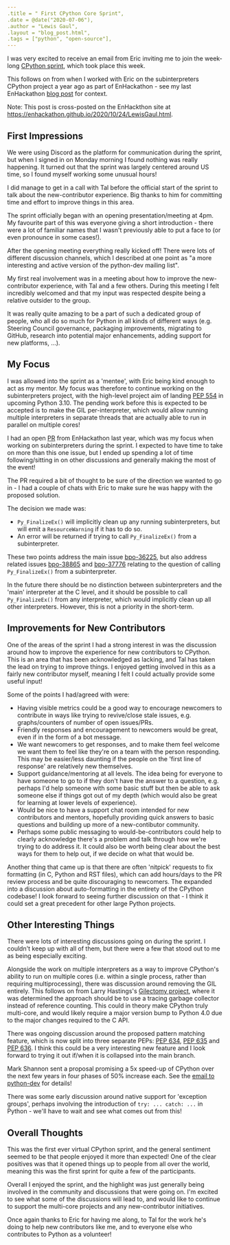 ```yaml
---
.title = " First CPython Core Sprint",
.date = @date("2020-07-06"),
.author = "Lewis Gaul",
.layout = "blog_post.html",
.tags = ["python", "open-source"],
---
```


I was very excited to receive an email from Eric inviting me to join the week-long [CPython sprint](https://python-core-sprint-2020.readthedocs.io/), which took place this week.

This follows on from when I worked with Eric on the subinterpreters CPython project a year ago as part of EnHackathon - see my last EnHackathon [blog post](https://enhackathon.github.io/2019/12/11/LewisGaul.html) for context.


Note: This post is cross-posted on the EnHackthon site at <https://enhackathon.github.io/2020/10/24/LewisGaul.html>.


## First Impressions

We were using Discord as the platform for communication during the sprint, but when I signed in on Monday morning I found nothing was really happening. It turned out that the sprint was largely centered around US time, so I found myself working some unusual hours!

I did manage to get in a call with Tal before the official start of the sprint to talk about the new-contributor experience. Big thanks to him for committing time and effort to improve things in this area.

The sprint officially began with an opening presentation/meeting at 4pm. My favourite part of this was everyone giving a short introduction - there were a lot of familiar names that I wasn't previously able to put a face to (or even pronounce in some cases!).

After the opening meeting everything really kicked off! There were lots of different discussion channels, which I described at one point as "a more interesting and active version of the python-dev mailing list".

My first real involvement was in a meeting about how to improve the new-contributor experience, with Tal and a few others. During this meeting I felt incredibly welcomed and that my input was respected despite being a relative outsider to the group.

It was really quite amazing to be a part of such a dedicated group of people, who all do so much for Python in all kinds of different ways (e.g. Steering Council governance, packaging improvements, migrating to GitHub, research into potential major enhancements, adding support for new platforms, ...).


## My Focus

I was allowed into the sprint as a 'mentee', with Eric being kind enough to act as my mentor. My focus was therefore to continue working on the subinterpreters project, with the high-level project aim of landing [PEP 554](https://www.python.org/dev/peps/pep-0554/) in upcoming Python 3.10. The pending work before this is expected to be accepted is to make the GIL per-interpreter, which would allow running multiple interpreters in separate threads that are actually able to run in parallel on multiple cores!

I had an open [PR](https://github.com/python/cpython/pull/17575) from EnHackathon last year, which was my focus when working on subinterpreters during the sprint. I expected to have time to take on more than this one issue, but I ended up spending a lot of time following/sitting in on other discussions and generally making the most of the event!

The PR required a bit of thought to be sure of the direction we wanted to go in - I had a couple of chats with Eric to make sure he was happy with the proposed solution.

The decision we made was:
 - `Py_FinalizeEx()` will implicitly clean up any running subinterpreters, but will emit a `ResourceWarning` if it has to do so.
 - An error will be returned if trying to call `Py_FinalizeEx()` from a subinterpreter.

These two points address the main issue [bpo-36225](https://bugs.python.org/issue36225), but also address related issues [bpo-38865](https://bugs.python.org/issue38865) and [bpo-37776](https://bugs.python.org/issue37776) relating to the question of calling `Py_FinalizeEx()` from a subinterpreter.

In the future there should be no distinction between subinterpreters and the 'main' interpreter at the C level, and it should be possible to call `Py_FinalizeEx()` from any interpreter, which would implicitly clean up all other interpreters. However, this is not a priority in the short-term.


## Improvements for New Contributors

One of the areas of the sprint I had a strong interest in was the discussion around how to improve the experience for new contributors to CPython. This is an area that has been acknowledged as lacking, and Tal has taken the lead on trying to improve things. I enjoyed getting involved in this as a fairly new contributor myself, meaning I felt I could actually provide some useful input!

Some of the points I had/agreed with were:
 - Having visible metrics could be a good way to encourage newcomers to contribute in ways like trying to revive/close stale issues, e.g. graphs/counters of number of open issues/PRs.
 - Friendly responses and encouragement to newcomers would be great, even if in the form of a bot message.
 - We want newcomers to get responses, and to make them feel welcome we want them to feel like they're on a team with the person responding. This may be easier/less daunting if the people on the 'first line of response' are relatively new themselves.
 - Support guidance/mentoring at all levels. The idea being for everyone to have someone to go to if they don't have the answer to a question, e.g. perhaps I'd help someone with some basic stuff but then be able to ask someone else if things got out of my depth (which would also be great for learning at lower levels of experience).
 - Would be nice to have a support chat room intended for new contributors and mentors, hopefully providing quick answers to basic questions and building up more of a new-contibutor community.
 - Perhaps some public messaging to would-be-contributors could help to clearly acknowledge there's a problem and talk through how we're trying to do address it. It could also be worth being clear about the best ways for them to help out, if we decide on what that would be.

Another thing that came up is that there are often 'nitpick' requests to fix formatting (in C, Python and RST files), which can add hours/days to the PR review process and be quite discouraging to newcomers. The expanded into a discussion about auto-formatting in the entirety of the CPython codebase! I look forward to seeing further discussion on that - I think it could set a great precedent for other large Python projects.


## Other Interesting Things

There were lots of interesting discussions going on during the sprint. I couldn't keep up with all of them, but there were a few that stood out to me as being especially exciting.

Alongside the work on multiple interpreters as a way to improve CPython's ability to run on multiple cores (i.e. within a single process, rather than requiring multiprocessing), there was discussion around removing the GIL entirely. This follows on from Larry Hastings's [Gilectomy project](https://pythoncapi.readthedocs.io/gilectomy.html), where it was determined the approach should be to use a tracing garbage collector instead of reference counting. This could in theory make CPython truly multi-core, and would likely require a major version bump to Python 4.0 due to the major changes required to the C API.

There was ongoing discussion around the proposed pattern matching feature, which is now split into three separate PEPs: [PEP 634](https://www.python.org/dev/peps/pep-0634/), [PEP 635](https://www.python.org/dev/peps/pep-0635/) and [PEP 636](https://www.python.org/dev/peps/pep-0636/). I think this could be a very interesting new feature and I look forward to trying it out if/when it is collapsed into the main branch.

Mark Shannon sent a proposal promising a 5x speed-up of CPython over the next few years in four phases of 50% increase each. See the [email to python-dev](https://mail.python.org/archives/list/python-dev@python.org/message/RDXLCH22T2EZDRCBM6ZYYIUTBWQVVVWH/) for details!

There was some early discussion around native support for 'exception groups', perhaps involving the introduction of `try: ... catch: ...` in Python - we'll have to wait and see what comes out from this!


## Overall Thoughts

This was the first ever virtual CPython sprint, and the general sentiment seemed to be that people enjoyed it more than expected! One of the clear positives was that it opened things up to people from all over the world, meaning this was the first sprint for quite a few of the participants.

Overall I enjoyed the sprint, and the highlight was just generally being involved in the community and discussions that were going on. I'm excited to see what some of the discussions will lead to, and would like to continue to support the multi-core projects and any new-contributor initiatives.

Once again thanks to Eric for having me along, to Tal for the work he's doing to help new contributors like me, and to everyone else who contributes to Python as a volunteer!
